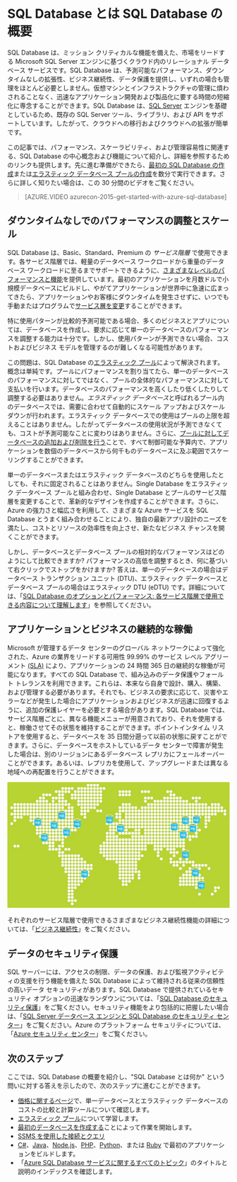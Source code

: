 <properties
	pageTitle="SQL Database とは SQL Database の概要 | Microsoft Azure"
	description="SQL Database の概要: クラウド内の Microsoft のリレーショナル データベース管理システム (RDBMS) の技術の詳細と機能について説明します。"
	keywords="sql の概要,sql の紹介,sql database とは"
	services="sql-database"
	documentationCenter=""
	authors="shontnew"
	manager="jeffreyg"
	editor="cgronlun"/>

<tags
   ms.service="sql-database"
   ms.devlang="na"
   ms.topic="get-started-article"
   ms.tgt_pltfrm="na"
   ms.workload="data-management"
   ms.date="03/29/2016"
   ms.author="shkurhek"/>

# SQL Database とは SQL Database の概要

SQL Database は、ミッション クリティカルな機能を備えた、市場をリードする Microsoft SQL Server エンジンに基づくクラウド内のリレーショナル データベース サービスです。SQL Database は、予測可能なパフォーマンス、ダウンタイムなしの拡張性、ビジネス継続性、データ保護を提供し、いずれの場合も管理をほとんど必要としません。仮想マシンとインフラストラクチャの管理に煩わされることなく、迅速なアプリケーション開発および製品化に要する時間の短縮化に専念することができます。SQL Database は、[SQL Server](https://msdn.microsoft.com/library/bb545450.aspx) エンジンを基礎としているため、既存の SQL Server ツール、ライブラリ、および API をサポートしています。したがって、クラウドへの移行およびクラウドへの拡張が簡単です。

この記事では、パフォーマンス、スケーラビリティ、および管理容易性に関連する、SQL Database の中心概念および機能について紹介し、詳細を参照するためのリンクも提供します。先に進む準備ができたら、[最初の SQL Database の作成](sql-database-get-started.md)または[エラスティック データベース プールの作成](sql-database-elastic-pool-create-portal.md)を数分で実行できます。さらに詳しく知りたい場合は、この 30 分間のビデオをご覧ください。

> [AZURE.VIDEO azurecon-2015-get-started-with-azure-sql-database]

## ダウンタイムなしでのパフォーマンスの調整とスケール

SQL Database は、Basic、Standard、Premium の *サービス階層* で使用できます。各サービス階層では、軽量のデータベース ワークロードから重量のデータベース ワークロードに至るまでサポートできるように、[さまざまなレベルのパフォーマンスと機能](sql-database-service-tiers.md)を提供しています。最初のアプリケーションを月数ドルで小規模データベースにビルドし、やがてアプリケーションが世界中に急速に広まってきたら、アプリケーションやお客様にダウンタイムを発生させずに、いつでも手動またはプログラムで[サービス層を変更](sql-database-scale-up.md)することができます。

特に使用パターンが比較的予測可能である場合、多くのビジネスとアプリについては、データベースを作成し、要求に応じて単一のデータベースのパフォーマンスを調整する能力は十分です。しかし、使用パターンが予測できない場合、コストおよびビジネス モデルを管理するのが難しくなる可能性があります。

この問題は、SQL Database の[エラスティック プール](sql-database-elastic-pool.md)によって解決されます。概念は単純です。プールにパフォーマンスを割り当てたら、単一のデータベースのパフォーマンスに対してではなく、プールの全体的なパフォーマンスに対して支払いを行います。データベースのパフォーマンスを高くしたり低くしたりして調整する必要はありません。*エラスティック データベース*と呼ばれるプール内のデータベースでは、需要に合わせて自動的にスケール アップおよびスケール ダウンが行われます。エラスティック データベースでの使用はプールの上限を超えることはありません。したがってデータベースの使用状況が予測できなくても、コストが予測可能なことに変わりはありません。さらに、[プールに対してデータベースの追加および削除を行う](sql-database-elastic-pool-manage-portal.md)ことで、すべて制御可能な予算内で、アプリケーションを数個のデータベースから何千ものデータベースに及ぶ範囲でスケーリングすることができます。

単一のデータベースまたはエラスティック データベースのどちらを使用したとしても、それに固定されることはありません。Single Database をエラスティック データベース プールと組み合わせ、Single Database とプールのサービス階層を変更することで、革新的なデザインを作成することができます。さらに、Azure の強力さと幅広さを利用して、さまざまな Azure サービスを SQL Database とうまく組み合わせることにより、独自の最新アプリ設計のニーズを満たし、コストとリソースの効率性を向上させ、新たなビジネス チャンスを開くことができます。

しかし、データベースとデータベース プールの相対的なパフォーマンスはどのようにして比較できますか? パフォーマンスの高低を調整するとき、何に基づいて右クリックでストップをかけますか? 答えは、単一のデータベースの場合はデータベース トランザクション ユニット (DTU)、エラスティック データベースとデータベース プールの場合はエラスティック DTU (eDTU) です。詳細については、「[SQL Database のオプションとパフォーマンス: 各サービス階層で使用できる内容について理解します](sql-database-service-tiers.md)」を参照してください。

## アプリケーションとビジネスの継続的な稼働

Microsoft が管理するデータ センターのグローバル ネットワークによって強化された、Azure の業界をリードする可用性 99.99% のサービス レベル アグリーメント [(SLA)](http://azure.microsoft.com/support/legal/sla/) により、アプリケーションの 24 時間 365 日の継続的な稼働が可能になります。すべての SQL Database で、組み込みのデータ保護やフォールト トレランスを利用できます。これらは、本来なら自身で設計、購入、構築、および管理する必要があります。それでも、ビジネスの要求に応じて、災害やエラーなどが発生した場合にアプリケーションおよびビジネスが迅速に回復するように、追加の保護レイヤーを必要とする場合があります。SQL Database では、サービス階層ごとに、異なる機能メニューが用意されており、それを使用すると、稼働させてその状態を維持することができます。ポイントインタイム リストアを使用すると、データベースを 35 日間分遡って以前の状態に戻すことができます。さらに、データベースをホストしているデータ センターで障害が発生した場合は、別のリージョンにあるデータベース レプリカにフェールオーバーことができます。あるいは、レプリカを使用して、アップグレードまたは異なる地域への再配置を行うことができます。

![SQL Database の geo レプリケーション](./media/sql-database-technical-overview/azure_sqldb_map.png)


それぞれのサービス階層で使用できるさまざまなビジネス継続性機能の詳細については、「[ビジネス継続性](sql-database-business-continuity.md)」をご覧ください。

## データのセキュリティ保護
SQL サーバーには、アクセスの制限、データの保護、および監視アクティビティの支援を行う機能を備えた SQL Database によって維持される従来の信頼性の高いデータ セキュリティがあります。SQL Database で提供されているセキュリティ オプションの迅速なランダウンについては、「[SQL Database のセキュリティ保護](sql-database-security.md)」をご覧ください。セキュリティ機能をより包括的に把握したい場合は、「[SQL Server データベース エンジンと SQL Database のセキュリティ センター](https://msdn.microsoft.com/library/bb510589)」をご覧ください。Azure のプラットフォーム セキュリティについては、「[Azure セキュリティ センター](https://azure.microsoft.com/support/trust-center/security/)」をご覧ください。

## 次のステップ
ここでは、SQL Database の概要を紹介し、"SQL Database とは何か" という問いに対する答えを示したので、次のステップに進むことができます。

- [価格に関するページ](https://azure.microsoft.com/pricing/details/sql-database/)で、単一データベースとエラスティック データベースのコストの比較と計算ツールについて確認します。
- [エラスティック プール](sql-database-elastic-pool.md)について学習します。
- [最初のデータベースを作成する](sql-database-get-started.md)ことによって作業を開始します。
- [SSMS を使用した接続とクエリ](sql-database-connect-query-ssms.md)
- [C#](sql-database-connect-query.md)、[Java](sql-database-develop-java-simple-windows.md)、[Node.js](sql-database-develop-nodejs-simple-windows.md)、[PHP](sql-database-develop-php-retry-windows.md)、[Python](sql-database-develop-python-simple-windows.md)、または [Ruby](sql-database-develop-ruby-simple-linux) で最初のアプリケーションをビルドします。
- 「[Azure SQL Database サービスに関するすべてのトピック](sql-database-index-all-articles.md)」のタイトルと説明のインデックスを確認します。

<!---HONumber=AcomDC_0330_2016-->